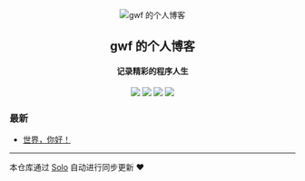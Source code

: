 <p align="center"><img alt="gwf 的个人博客" src="https://b3log.org/images/brand/solo-128.png"></p><h2 align="center">
gwf 的个人博客
</h2>

<h4 align="center">记录精彩的程序人生</h4>
<p align="center"><a title="gwf 的个人博客" target="_blank" href="https://github.com/WF-Guo/solo-blog"><img src="https://img.shields.io/github/last-commit/WF-Guo/solo-blog.svg?style=flat-square&color=FF9900"></a>
<a title="GitHub repo size in bytes" target="_blank" href="https://github.com/WF-Guo/solo-blog"><img src="https://img.shields.io/github/repo-size/WF-Guo/solo-blog.svg?style=flat-square"></a>
<a title="Solo Version" target="_blank" href="https://github.com/88250/solo/releases"><img src="https://img.shields.io/badge/solo-4.4.0-f1e05a.svg?style=flat-square&color=blueviolet"></a>
<a title="Hits" target="_blank" href="https://github.com/88250/hits"><img src="https://hits.b3log.org/WF-Guo/solo-blog.svg"></a></p>

### 最新

* [世界，你好！](http://blog.softcrazy.top/hello-solo)



---

本仓库通过 [Solo](https://github.com/88250/solo) 自动进行同步更新 ❤️ 